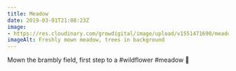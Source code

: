 ```yaml
---
title: Meadow
date: 2019-03-01T21:08:23Z
image: 
- https://res.cloudinary.com/growdigital/image/upload/v1551471690/meadow-D693F07D.jpg
imageAlt: Freshly mown meadow, trees in background
---
```


Mown the brambly field, first step to a #wildflower #meadow 🙂
